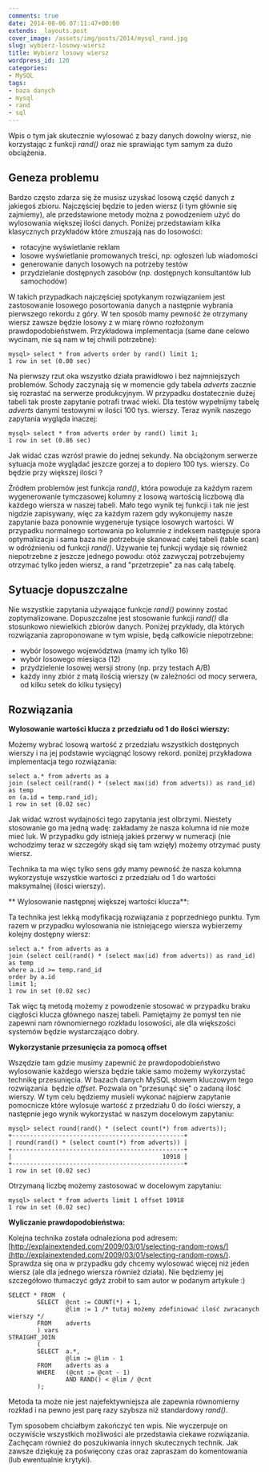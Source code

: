 ```yaml
---
comments: true
date: 2014-08-06 07:11:47+00:00
extends: _layouts.post
cover_image: /assets/img/posts/2014/mysql_rand.jpg
slug: wybierz-losowy-wiersz
title: Wybierz losowy wiersz
wordpress_id: 120
categories:
- MySQL
tags:
- baza danych
- mysql
- rand
- sql
---
```


Wpis o tym jak skutecznie wylosować z bazy danych dowolny wiersz, nie korzystając z funkcji _rand()_ oraz nie sprawiając tym samym za dużo obciążenia.

<!-- more -->


## Geneza problemu


Bardzo często zdarza się że musisz uzyskać losową część danych z jakiegoś zbioru. Najczęściej będzie to jeden wiersz (i tym głównie się zajmiemy), ale przedstawione metody można z powodzeniem użyć do wylosowania większej ilości danych. Poniżej przedstawiam kilka klasycznych przykładów które zmuszają nas do losowości:

  * rotacyjne wyświetlanie reklam
  * losowe wyświetlanie promowanych treści, np: ogłoszeń lub wiadomości
  * generowanie danych losowych na potrzeby testów
  * przydzielanie dostępnych zasobów (np. dostępnych konsultantów lub samochodów)

W takich przypadkach najczęściej spotykanym rozwiązaniem jest zastosowanie losowego posortowania danych a następnie wybrania pierwszego rekordu z góry. W ten sposób mamy pewność że otrzymany wiersz zawsze będzie losowy z w miarę równo rozłożonym prawdopodobieństwem. Przykładowa implementacja (same dane celowo wycinam, nie są nam w tej chwili potrzebne):

```
mysql> select * from adverts order by rand() limit 1;
1 row in set (0.00 sec)
```

Na pierwszy rzut oka wszystko działa prawidłowo i bez najmniejszych problemów. Schody zaczynają się w momencie gdy tabela _adverts_ zacznie się rozrastać na serwerze produkcyjnym. W przypadku dostatecznie dużej tabeli tak proste zapytanie potrafi trwać wieki. Dla testów wypełnijmy tabelę _adverts_ danymi testowymi w ilości 100 tys. wierszy. Teraz wynik naszego zapytania wygląda inaczej:

```
mysql> select * from adverts order by rand() limit 1;
1 row in set (0.86 sec)
```

Jak widać czas wzrósł prawie do jednej sekundy. Na obciążonym serwerze sytuacja może wyglądać jeszcze gorzej a to dopiero 100 tys. wierszy. Co będzie przy większej ilości ?

Źródłem problemów jest funkcja _rand()_, która powoduje za każdym razem wygenerowanie tymczasowej kolumny z losową wartością liczbową dla każdego wiersza w naszej tabeli. Mało tego wynik tej funkcji i tak nie jest nigdzie zapisywany, więc za każdym razem gdy wykonujemy nasze zapytanie baza ponownie wygeneruje tysiące losowych wartości. W przypadku normalnego sortowania po kolumnie z indeksem następuje spora optymalizacja i sama baza nie potrzebuje skanować całej tabeli (table scan) w odróżnieniu od funkcji _rand()_. Używanie tej funkcji wydaje się również niepotrzebne z jeszcze jednego powodu: otóż zazwyczaj potrzebujemy otrzymać tylko jeden wiersz, a rand "przetrzepie" za nas całą tabelę.


## Sytuacje dopuszczalne


Nie wszystkie zapytania używające funkcje _rand()_ powinny zostać zoptymalizowane. Dopuszczalne jest stosowanie funkcji _rand()_ dla stosunkowo niewielkich zbiorów danych. Poniżej przykłady, dla których rozwiązania zaproponowane w tym wpisie, będą całkowicie niepotrzebne:

  * wybór losowego województwa (mamy ich tylko 16)
  * wybór losowego miesiąca (12)
  * przydzielenie losowej wersji strony (np. przy testach A/B)
  * każdy inny zbiór z małą ilością wierszy (w zależności od mocy serwera, od kilku setek do kilku tysięcy)


## Rozwiązania


**Wylosowanie wartości klucza z przedziału od 1 do ilości wierszy:**

Możemy wybrać losową wartość z przedziału wszystkich dostępnych wierszy i na jej podstawie wyciągnąć losowy rekord. poniżej przykładowa implementacja tego rozwiązania:

```
select a.* from adverts as a
join (select ceil(rand() * (select max(id) from adverts)) as rand_id) as temp
on (a.id = temp.rand_id);
1 row in set (0.02 sec)
```

Jak widać wzrost wydajności tego zapytania jest olbrzymi. Niestety stosowanie go ma jedną wadę: zakładamy że nasza kolumna id nie może mieć luk. W przypadku gdy istnieją jakieś przerwy w numeracji (nie wchodzimy teraz w szczegóły skąd się tam wzięły) możemy otrzymać pusty wiersz.

Technika ta ma więc tylko sens gdy mamy pewność że nasza kolumna wykorzystuje wszystkie wartości z przedziału od 1 do wartości maksymalnej (ilości wierszy).

** Wylosowanie następnej większej wartości klucza**:

Ta technika jest lekką modyfikacją rozwiązania z poprzedniego punktu. Tym razem w przypadku wylosowania nie istniejącego wiersza wybierzemy kolejny dostępny wiersz:

```
select a.* from adverts as a
join (select ceil(rand() * (select max(id) from adverts)) as rand_id) as temp
where a.id >= temp.rand_id
order by a.id
limit 1;
1 row in set (0.02 sec)
```

Tak więc tą metodą możemy z powodzenie stosować w przypadku braku ciągłości klucza głównego naszej tabeli. Pamiętajmy że pomysł ten nie zapewni nam równomiernego rozkładu losowości, ale dla większości systemów będzie wystarczająco dobry.

**Wykorzystanie przesunięcia za pomocą offset**

Wszędzie tam gdzie musimy zapewnić że prawdopodobieństwo wylosowanie każdego wiersza będzie takie samo możemy wykorzystać technikę przesunięcia. W bazach danych MySQL słowem kluczowym tego rozwiązania  będzie _offset_. Pozwala on "przesunąć się" o zadaną ilość wierszy. W tym celu będziemy musieli wykonać najpierw zapytanie pomocnicze które wylosuje wartość z przedziału 0 do ilości wierszy, a następnie jego wynik wykorzystać w naszym docelowym zapytaniu:

```
mysql> select round(rand() * (select count(*) from adverts));
+------------------------------------------------+
| round(rand() * (select count(*) from adverts)) |
+------------------------------------------------+
|                                          10918 |
+------------------------------------------------+
1 row in set (0.02 sec)
```

Otrzymaną liczbę możemy zastosować w docelowym zapytaniu:

```
mysql> select * from adverts limit 1 offset 10918
1 row in set (0.02 sec)
```

**Wyliczanie prawdopodobieństwa:**

Kolejna technika została odnaleziona pod adresem: [http://explainextended.com/2009/03/01/selecting-random-rows/](http://explainextended.com/2009/03/01/selecting-random-rows/). Sprawdza się ona w przypadku gdy chcemy wylosować więcej niż jeden wiersz (ale dla jednego wiersza również działa). Nie będziemy jej szczegółowo tłumaczyć gdyż zrobił to sam autor w podanym artykule :)

```
SELECT * FROM  (
        SELECT  @cnt := COUNT(*) + 1,
                @lim := 1 /* tutaj możemy zdefiniować ilość zwracanych wierszy */
        FROM    adverts
        ) vars
STRAIGHT_JOIN
        (
        SELECT  a.*,
                @lim := @lim - 1
        FROM    adverts as a
        WHERE   (@cnt := @cnt - 1)
                AND RAND() < @lim / @cnt
        );
```

Metoda ta może nie jest najefektywniejsza ale zapewnia równomierny rozkład i na pewno jest parę razy szybsza niż standardowy _rand()_.

Tym sposobem chciałbym zakończyć ten wpis. Nie wyczerpuje on oczywiście wszystkich możliwości ale przedstawia ciekawe rozwiązania. Zachęcam również do poszukiwania innych skutecznych technik. Jak zawsze dziękuję za poświęcony czas oraz zapraszam do komentowania (lub ewentualnie krytyki).
